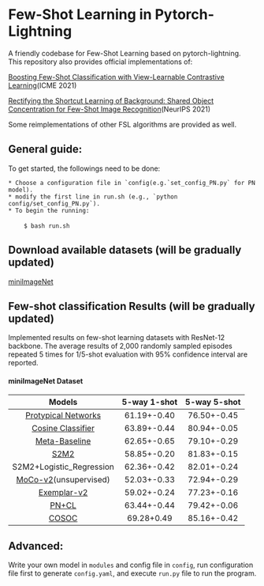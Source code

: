 # Few-Shot Learning in Pytorch-Lightning
A friendly codebase for Few-Shot Learning based on pytorch-lightning. This repository also provides official implementations of: 

[Boosting Few-Shot Classification with View-Learnable Contrastive Learning](https://arxiv.org/abs/2107.09242)(ICME 2021)

[Rectifying the Shortcut Learning of Background: Shared Object Concentration for Few-Shot Image Recognition](https://arxiv.org/abs/2107.07746)(NeurIPS 2021)

Some reimplementations of other FSL algorithms are provided as well.

## General guide:
To get started, the followings need to be done:

    * Choose a configuration file in `config(e.g.`set_config_PN.py` for PN model).
    * modify the first line in run.sh (e.g., `python config/set_config_PN.py`).
    * To begin the running: 
    
&nbsp; &nbsp; &nbsp; &nbsp; `$ bash run.sh`






## Download available datasets (will be gradually updated)

[miniImageNet](https://1drv.ms/u/s!AkYSH77Z8H6qa872NXTDnt-6bwY?e=XcKJgH)

## Few-shot classification Results (will be gradually updated)
Implemented results on few-shot learning datasets with ResNet-12 backbone. The average results of 2,000 randomly sampled episodes repeated 5 times for 1/5-shot evaluation with 95% confidence interval are reported. 

#### miniImageNet Dataset

|Models|5-way 1-shot|5-way 5-shot|
|:----:|:----:|:----:|
|[Protypical Networks](https://arxiv.org/abs/1703.05175)|61.19+-0.40 |  76.50+-0.45| 
|[Cosine Classifier](https://arxiv.org/abs/1804.09458)|63.89+-0.44|80.94+-0.05|
|[Meta-Baseline](https://arxiv.org/abs/2003.04390)|62.65+-0.65|79.10+-0.29|
|[S2M2](https://arxiv.org/abs/1907.12087)|58.85+-0.20|81.83+-0.15|
|S2M2+Logistic_Regression|62.36+-0.42|82.01+-0.24|
|[MoCo-v2](https://arxiv.org/abs/1911.05722)(unsupervised)|52.03+-0.33|72.94+-0.29|
|[Exemplar-v2](https://arxiv.org/abs/2006.06606)|59.02+-0.24|77.23+-0.16|
|[PN+CL](https://arxiv.org/abs/2107.09242)|63.44+-0.44|79.42+-0.06|
|[COSOC](https://arxiv.org/abs/2107.07746)|69.28+0.49|85.16+-0.42|

## Advanced:

Write your own model in `modules` and config file in `config`, run configuration file first to generate `config.yaml`, and execute `run.py` file to run the program.

